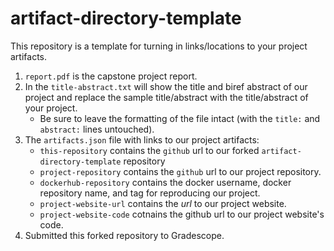# artifact-directory-template

This repository is a template for turning in links/locations to your
project artifacts. 

1. `report.pdf` is the capstone project report.
2. In the `title-abstract.txt` will show the title and biref abstract of our project and replace the sample title/abstract
   with the title/abstract of your project.
   * Be sure to leave the formatting of the file intact (with the
     `title:` and `abstract:` lines untouched).
3. The `artifacts.json` file with links to our project
   artifacts:
   * `this-repository` contains the `github` url to our forked
     `artifact-directory-template` repository
   * `project-repository` contains the `github` url to our project
     repository.
   * `dockerhub-repository` contains the docker username, docker
     repository name, and tag for reproducing our project.
   * `project-website-url` contains the _url_ to our project website.
   * `project-website-code` cotnains the github url to our project
     website's code.
4. Submitted this forked repository to Gradescope.
